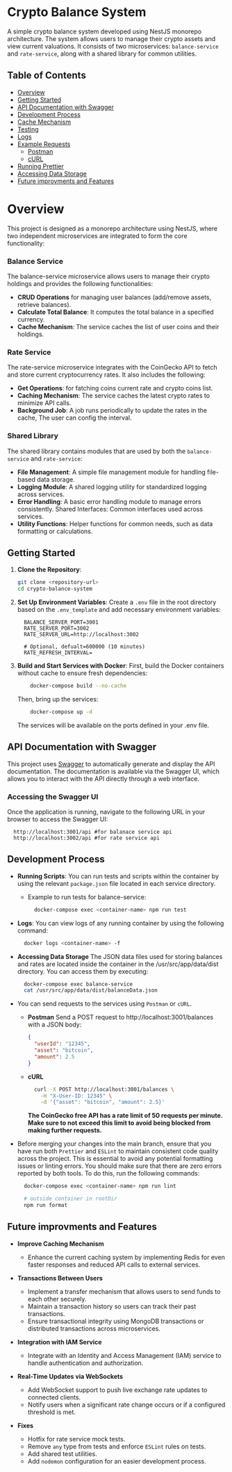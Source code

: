 # Crypto Balance System

A simple crypto balance system developed using NestJS monorepo architecture. The system allows users to manage their crypto assets and view current valuations. It consists of two microservices: `balance-service` and `rate-service`, along with a shared library for common utilities.

## Table of Contents

- [Overview](#overview)
- [Getting Started](#getting-started)
- [API Documentation with Swagger](#api-documentation-with-swagger)
- [Development Process](#development-process)
- [Cache Mechanism](#cache-mechanism)
- [Testing](#testing)
- [Logs](#logs)
- [Example Requests](#example-requests)
  - [Postman](#postman)
  - [cURL](#curl)
- [Running Prettier](#running-prettier)
- [Accessing Data Storage](#accessing-data-storage)
- [Future improvments and Features](#future-improvements-and-features)

# Overview

This project is designed as a monorepo architecture using NestJS, where two independent microservices are integrated to form the core functionality:

### Balance Service

The balance-service microservice allows users to manage their crypto holdings and provides the following functionalities:

- **CRUD Operations** for managing user balances (add/remove assets, retrieve balances).
- **Calculate Total Balance**: It computes the total balance in a specified currency.
- **Cache Mechanism**: The service caches the list of user coins and their holdings.

### Rate Service

The rate-service microservice integrates with the CoinGecko API to fetch and store current cryptocurrency rates. It also includes the following:

- **Get Operations**: for fatching coins current rate and crypto coins list.
- **Caching Mechanism**: The service caches the latest crypto rates to minimize API calls.
- **Background Job**: A job runs periodically to update the rates in the cache, The user can config the interval.

### Shared Library

The shared library contains modules that are used by both the `balance-service` and `rate-service`:

- **File Management**: A simple file management module for handling file-based data storage.
- **Logging Module**: A shared logging utility for standardized logging across services.
- **Error Handling**: A basic error handling module to manage errors consistently.
  Shared Interfaces: Common interfaces used across services.
- **Utility Functions**: Helper functions for common needs, such as data formatting or calculations.

## Getting Started

1.  **Clone the Repository**:
    ```bash
    git clone <repository-url>
    cd crypto-balance-system
    ```
2.  **Set Up Environment Variables**:
    Create a `.env` file in the root directory based on the `.env_template` and add necessary environment variables:

    ```env
      BALANCE_SERVER_PORT=3001
      RATE_SERVER_PORT=3002
      RATE_SERVER_URL=http://localhost:3002

      # Optional, defualt=600000 (10 minutes)
      RATE_REFRESH_INTERVAL=
    ```

3.  **Build and Start Services with Docker**:
    First, build the Docker containers without cache to ensure fresh dependencies:

    ```bash
        docker-compose build --no-cache
    ```

    Then, bring up the services:

    ```bash
        docker-compose up -d
    ```

    The services will be available on the ports defined in your .env file.

## API Documentation with Swagger

This project uses [Swagger](https://swagger.io/) to automatically generate and display the API documentation. The documentation is available via the Swagger UI, which allows you to interact with the API directly through a web interface.

### Accessing the Swagger UI

Once the application is running, navigate to the following URL in your browser to access the Swagger UI:

```text
  http://localhost:3001/api #for balanace service api
  http://localhost:3002/api #for rate service api
```

## Development Process

- **Running Scripts**: You can run tests and scripts within the container by using the relevant `package.json` file located in each service directory.

  - Example to run tests for balance-service:
    ```bash
      docker-compose exec <container-name> npm run test
    ```

- **Logs**: You can view logs of any running container by using the following command:

  ```bash
    docker logs <container-name> -f
  ```

- **Accessing Data Storage**
  The JSON data files used for storing balances and rates are located inside the container in the /usr/src/app/data/dist directory. You can access them by executing:

  ```bash
    docker-compose exec balance-service
    cat /usr/src/app/data/dist/balanceData.json
  ```

- You can send requests to the services using `Postman` or `cURL`.

  - **Postman**
    Send a POST request to http://localhost:3001/balances with a JSON body:

    ```json
    {
      "userId": "12345",
      "asset": "bitcoin",
      "amount": 2.5
    }
    ```

  - **cURL**
    ```bash
      curl -X POST http://localhost:3001/balances \
        -H "X-User-ID: 12345" \
        -d '{"asset": "bitcoin", "amount": 2.5}'
    ```
    **The CoinGecko free API has a rate limit of 50 requests per minute. Make sure to not exceed this limit to avoid being blocked from making further requests.**

- Before merging your changes into the main branch, ensure that you have run both `Prettier` and `ESLint` to maintain consistent code quality across the project. This is essential to avoid any potential formatting issues or linting errors. You should make sure that there are zero errors reported by both tools. To do this, run the following commands:

  ```bash
    docker-compose exec <container-name> npm run lint
  ```

  ```bash
    # outside container in rootDir
    npm run format
  ```

## Future improvments and Features

- **Improve Caching Mechanism**

  - Enhance the current caching system by implementing Redis for even faster responses and reduced API calls to external services.

- **Transactions Between Users**
  - Implement a transfer mechanism that allows users to send funds to each other securely.
  - Maintain a transaction history so users can track their past transactions.
  - Ensure transactional integrity using MongoDB transactions or distributed transactions across microservices.
- **Integration with IAM Service**

  - Integrate with an Identity and Access Management (IAM) service to handle authentication and authorization.

- **Real-Time Updates via WebSockets**

  - Add WebSocket support to push live exchange rate updates to connected clients.
  - Notify users when a significant rate change occurs or if a configured threshold is met.

- **Fixes**
  - Hotfix for rate service mock tests.
  - Remove `any` type from tests and enforce `ESLint` rules on tests.
  - Add shared test utilities.
  - Add `nodemon` configuration for an easier development process.
